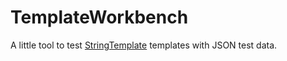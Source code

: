 # TemplateWorkbench
A little tool to test [StringTemplate](http://www.stringtemplate.org/) templates with JSON test data.
